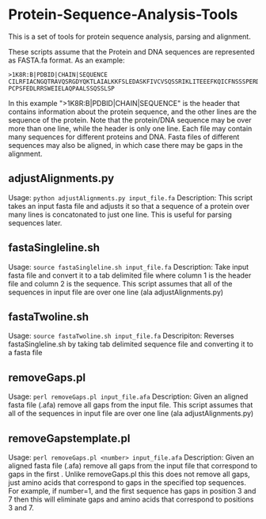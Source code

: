 # Protein-Sequence-Analysis-Tools
This is a set of tools for protein sequence analysis, parsing and alignment.

These scripts assume that the Protein and DNA sequences are represented as FASTA.fa format. As an example:

    >1K8R:B|PDBID|CHAIN|SEQUENCE
    CILRFIACNGQTRAVQSRGDYQKTLAIALKKFSLEDASKFIVCVSQSSRIKLITEEEFKQICFNSSSPERDRLIIVPKEK
    PCPSFEDLRRSWEIELAQPAALSSQSSLSP
 
In this example ">1K8R:B|PDBID|CHAIN|SEQUENCE" is the header that contains information about the protein sequence, and the other lines are the sequence of the protein. Note that the protein/DNA sequence may be over more than one line, while the header is only one line. Each file may contain many sequences for different proteins and DNA. Fasta files of different sequences may also be aligned, in which case there may be gaps in the alignment.

## adjustAlignments.py
Usage: `python adjustAlignments.py input_file.fa`
Description: This script takes an input fasta file and adjusts it so that a sequence of a protein over many lines is concatonated to just one line. This is useful for parsing sequences later.

## fastaSingleline.sh
Usage: `source fastaSingleline.sh input_file.fa`
Description: Take input fasta file and convert it to a tab delimited file where column 1 is the header file and column 2 is the sequence. This script assumes that all of the sequences in input file are over one line (ala adjustAlignments.py)

## fastaTwoline.sh
Usage: `source fastaTwoline.sh input_file.fa`
Descripiton: Reverses fastaSingleline.sh by taking tab delimited sequence file and converting it to a fasta file

## removeGaps.pl
Usage: `perl removeGaps.pl input_file.afa`
Description: Given an aligned fasta file (.afa) remove all gaps from the input file. This script assumes that all of the sequences in input file are over one line (ala adjustAlignments.py)

## removeGapstemplate.pl

Usage: `perl removeGaps.pl <number> input_file.afa`
Description: Given an aligned fasta file (.afa) remove all gaps from the input file that correspond to gaps in the first <number sequences>. Unlike removeGaps.pl this this does not remove all gaps, just amino acids that correspond to gaps in the specified top <number> sequences. For example, if number=1, and the first sequence has gaps in position 3 and 7 then this will eliminate gaps and amino acids that correspond to positions 3 and 7.

